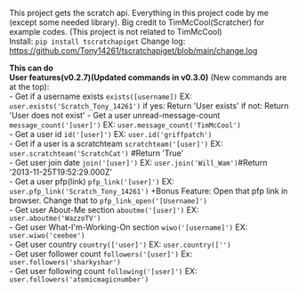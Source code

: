This project gets the scratch api. Everything in this project code by me (except some needed library). Big credit to TimMcCool(Scratcher) for example codes. (This project is not related to TimMcCool)<br>
Install: `pip install tscratchapiget`
Change log: https://github.com/Tony14261/tscratchapiget/blob/main/change.log

**This can do**<br>
    **User features(v0.2.7)(Updated commands in v0.3.0)** (New commands are at the top):<br>
        - Get if a username exists  ```exists([username])```     EX: ```user.exists('Scratch_Tony_14261')``` if yes: Return 'User exists'     if not: Return 'User does not exist'
        - Get a user unread-message-count ```message_count('[user]')```     EX: ```user.message_count('TimMcCool')```<br>
        - Get a user id ```id('[user]')```     EX: ```user.id('griffpatch')```<br>
        - Get if a user is a scratchteam ```scratchteam('[user]')```     EX: ```user.scratchteam('ScratchCat')``` #Return 'True'<br>
        - Get user join date ```join('[user]')```     EX: ```user.join('Will_Wam')```#Return '2013-11-25T19:52:29.000Z'<br>
        - Get a user pfp(link) ```pfp_link('[user]')```     EX: ```user.pfp_link('Scratch_Tony_14261')```          +Bonus Feature: Open that pfp link in browser. Change that to ```pfp_link_open('[Username]')```<br>
        - Get user About-Me section ```aboutme('[user]')``` EX: ```user.aboutme('WazzoTV')```<br>
        - Get user What-I'm-Working-On section ```wiwo('[username]')```     EX: ```user.wiwo('ceebee')```<br>
        - Get user country ```country(['user]')```     EX: ```user.country(['')```<br>
        - Get user follower count ```followers('[user]')```     Ex: ```user.followers('sharkyshar')```<br>
        - Get user following count ```following('[user]')```     EX: ```user.followers('atomicmagicnumber')```<br>
